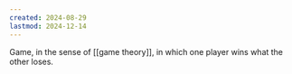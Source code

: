 ```yaml
---
created: 2024-08-29
lastmod: 2024-12-14
---
```


Game, in the sense of [[game theory]], in which one player wins what the other loses. 